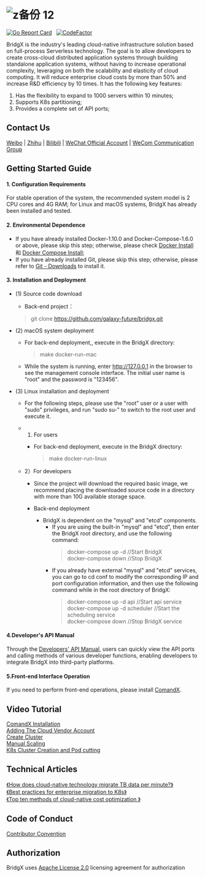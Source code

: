 ![z备份 12](https://user-images.githubusercontent.com/94337797/142638151-d38ff88d-e2ad-427d-bef5-2c0345557920.png)
======

[![Go Report Card](https://goreportcard.com/badge/github.com/galaxy-future/BridgX)](https://goreportcard.com/report/github.com/galaxy-future/BridgX) &nbsp;
[![CodeFactor](https://www.codefactor.io/repository/github/galaxy-future/bridgx/badge)](https://www.codefactor.io/repository/github/galaxy-future/bridgx)

BridgX is the industry's leading cloud-native infrastructure solution based on full-process Serverless technology. The goal is to allow developers to create cross-cloud distributed application systems through building standalone application systems, without having to increase operational complexity, leveraging on both the scalability and elasticity of cloud computing. It will reduce enterprise cloud costs by more than 50% and increase R&D efficiency by 10 times.
It has the following key features:
1. Has the flexibility to expand to 1000 servers within 10 minutes;
2. Supports K8s partitioning;
3. Provides a complete set of API ports;


Contact Us
----


[Weibo](https://weibo.com/galaxyfuture) | [Zhihu](https://www.zhihu.com/org/xing-yi-wei-lai) | [Bilibili](https://space.bilibili.com/2057006251)
| [WeChat Official Account](https://github.com/galaxy-future/comandx/blob/main/docs/resource/wechat_official_account.md)
| [WeCom Communication Group](https://github.com/galaxy-future/comandx/blob/main/docs/resource/wechat.md)


Getting Started Guide
----
#### 1. Configuration Requirements

For stable operation of the system, the recommended system model is 2 CPU cores and 4G RAM; for Linux and macOS systems, BridgX has already been installed and tested.



#### 2. Environmental Dependence

- If you have already installed Docker-1.10.0 and Docker-Compose-1.6.0 or above, please skip this step; otherwise, please check 
[Docker Install](https://www.docker.com/products/container-runtime) 和 [Docker Compose Install](https://docs.docker.com/compose/install/);
- If you have already installed Git, please skip this step; otherwise, please refer to 
[Git - Downloads](https://git-scm.com/downloads) to install it.


#### 3. Installation and Deployment


* (1) Source code download
  - Back-end project：
  > git clone https://github.com/galaxy-future/bridgx.git
 
* (2) macOS system deployment
  - For back-end deployment,, execute in the BridgX directory:
    > make docker-run-mac
  - While the system is running, enter http://127.0.0.1 in the browser to see the management console interface. The initial user name is "root" and the password is "123456".

* (3) Linux installation and deployment
  - For the following steps, please use the "root" user or a user with "sudo" privileges, and run "sudo su-" to switch to the root user and execute it.

  - 1) For users 
    - For back-end deployment, execute in the BridgX directory:

      > make docker-run-linux
 
  - 2）For developers
    - Since the project will download the required basic image, we recommend placing the downloaded source code in a directory with more than 10G available storage space.

    - Back-end deployment

      - BridgX is dependent on the "mysql" and "etcd" components.
           - If you are using the built-in "mysql" and "etcd", then enter the BridgX root directory, and use the following command:
             > docker-compose up -d    //Start BridgX <br>
             > docker-compose down    //Stop BridgX  <br>
           - If you already have external "mysql" and "etcd" services, you can go to cd conf to modify the corresponding IP and port configuration information, and then use the following command while in the root directory of BridgX:
             > docker-compose up -d api    //Start api service <br>
             > docker-compose up -d scheduler //Start the scheduling service <br>
             > docker-compose down     //Stop BridgX service
#### 4.Developer's API Manual
Through the [Developers' API Manual](https://github.com/galaxy-future/bridgx/blob/dev/docs/en-developer-api.md), users can quickly view the API ports and calling methods of various developer functions, enabling developers to integrate BridgX into third-party platforms.


#### 5.Front-end Interface Operation
If you need to perform front-end operations, please install 
[ComandX](https://github.com/galaxy-future/comandx/blob/main/docs/EN-README.md).

Video Tutorial
------
[ComandX Installation](https://www.bilibili.com/video/BV1n34y167o8/) <br>
[Adding The Cloud Vendor Account](https://www.bilibili.com/video/BV1Jr4y1S7q4/)  <br>
[Create Cluster](https://www.bilibili.com/video/BV1Wb4y1v7jw/)   <br>
[Manual Scaling](https://www.bilibili.com/video/BV1bm4y197QD/)  <br>
[K8s Cluster Creation and Pod cutting](https://www.bilibili.com/video/BV1FY411p7rE/) <br>


Technical Articles
------
[《How does cloud-native technology migrate TB data per minute?》](https://zhuanlan.zhihu.com/p/442746588)<br>
[《Best practices for enterprise migration to K8s》](https://zhuanlan.zhihu.com/p/445131885) <br>
[《Top ten methods of cloud-native cost optimization 》](https://zhuanlan.zhihu.com/p/448405809)<br>

Code of Conduct
------
[Contributor Convention](https://github.com/galaxy-future/bridgx/blob/master/CODE_OF_CONDUCT)

Authorization
-----

BridgX uses [Apache License 2.0](https://github.com/galaxy-future/bridgx/blob/master/LICENSE) licensing agreement for authorization
